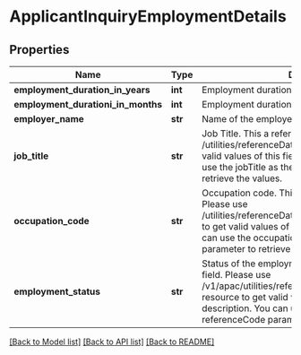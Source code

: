 # ApplicantInquiryEmploymentDetails

## Properties
Name | Type | Description | Notes
------------ | ------------- | ------------- | -------------
**employment_duration_in_years** | **int** | Employment duration in years | [optional] 
**employment_durationi_in_months** | **int** | Employment duration in months | [optional] 
**employer_name** | **str** | Name of the employer. | [optional] 
**job_title** | **str** | Job Title. This a reference data field. Please use /utilities/referenceData/{jobTitle} resource to get valid values of this field with descriptions. You can use the jobTitle as the referenceCode parameter to retrieve the values. | [optional] 
**occupation_code** | **str** | Occupation code. This is a reference data field. Please use /utilities/referenceData/{occupationCode} resource to get valid values of this field with descriptions. You can use the occupationCode as the referenceCode parameter to retrieve the values. | [optional] 
**employment_status** | **str** | Status of the employment.This is a reference data field. Please use /v1/apac/utilities/referenceData/{employmentStatus} resource to get valid value of this field with description. You can use the field name as the referenceCode parameter to retrieve the values. | [optional] 

[[Back to Model list]](../README.md#documentation-for-models) [[Back to API list]](../README.md#documentation-for-api-endpoints) [[Back to README]](../README.md)

